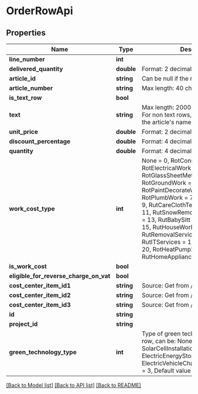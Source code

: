 # OrderRowApi

## Properties
Name | Type | Description | Notes
------------ | ------------- | ------------- | -------------
**line_number** | **int** |  | 
**delivered_quantity** | **double** | Format: 2 decimals | [optional] 
**article_id** | **string** | Can be null if the row is a text row | [optional] 
**article_number** | **string** | Max length: 40 characters | [optional] 
**is_text_row** | **bool** |  | 
**text** | **string** | Max length: 2000 characters  Default: For non text rows, default value will be the article&#x27;s name | [optional] 
**unit_price** | **double** | Format: 2 decimals | [optional] 
**discount_percentage** | **double** | Format: 4 decimals | [optional] 
**quantity** | **double** | Format: 4 decimals | [optional] 
**work_cost_type** | **int** | None &#x3D; 0, RotConstructionWork &#x3D; 1, RotElectricalWork &#x3D; 2, RotGlassSheetMetalWork &#x3D; 3, RotGroundWork &#x3D; 4, RotBrickWork &#x3D; 5, RotPaintDecorateWork &#x3D; 6, RotPlumbWork &#x3D; 7  RutCleanJobWork &#x3D; 9, RutCareClothTextile &#x3D; 10, RutCook &#x3D; 11, RutSnowRemove &#x3D; 12, RutGarden &#x3D; 13, RutBabySitt &#x3D; 14, RutOtherCare &#x3D; 15, RutHouseWorkHelp &#x3D; 17  RutRemovalServices &#x3D; 18, RutITServices &#x3D; 19, RotHeatPump &#x3D; 20, RotHeatPump2 &#x3D; 21, RutHomeAppliances &#x3D; 22 | [optional] 
**is_work_cost** | **bool** |  | 
**eligible_for_reverse_charge_on_vat** | **bool** |  | 
**cost_center_item_id1** | **string** | Source: Get from /v2/costcenters | [optional] 
**cost_center_item_id2** | **string** | Source: Get from /v2/costcenters | [optional] 
**cost_center_item_id3** | **string** | Source: Get from /v2/costcenters | [optional] 
**id** | **string** |  | [optional] 
**project_id** | **string** |  | [optional] 
**green_technology_type** | **int** | Type of green technology on the order row, can be:   None &#x3D; 0,  SolarCellInstallation &#x3D; 1,  ElectricEnergyStorageInstallation &#x3D; 2,  ElectricVehicleChargingPointInstallation &#x3D; 3,  Default value is 0. | [optional] 

[[Back to Model list]](../../README.md#documentation-for-models) [[Back to API list]](../../README.md#documentation-for-api-endpoints) [[Back to README]](../../README.md)

